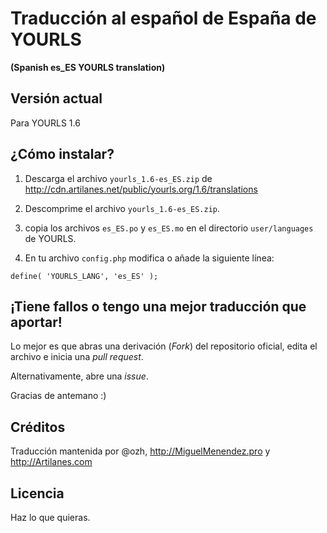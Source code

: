 # Traducción al español de España de YOURLS
**(Spanish es_ES YOURLS translation)**


## Versión actual

Para YOURLS 1.6


## ¿Cómo instalar?

1. Descarga el archivo `yourls_1.6-es_ES.zip` de http://cdn.artilanes.net/public/yourls.org/1.6/translations

2. Descomprime el archivo `yourls_1.6-es_ES.zip`.

3. copia los archivos `es_ES.po` y `es_ES.mo` en el directorio `user/languages` de YOURLS.

4. En tu archivo `config.php` modifica o añade la siguiente línea:
```
define( 'YOURLS_LANG', 'es_ES' );
```


## ¡Tiene fallos o tengo una mejor traducción que aportar!

Lo mejor es que abras una derivación (*Fork*) del repositorio oficial, edita el archivo e inicia una *pull request*.

Alternativamente, abre una *issue*.

Gracias de antemano :)


## Créditos

Traducción mantenida por @ozh, http://MiguelMenendez.pro y http://Artilanes.com


## Licencia

Haz lo que quieras.
